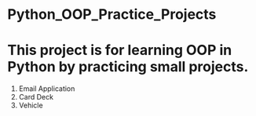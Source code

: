 # Python_OOP_Practice_Projects
# This project is for learning OOP in Python by practicing small projects.
  1. Email Application
  2. Card Deck
  3. Vehicle
